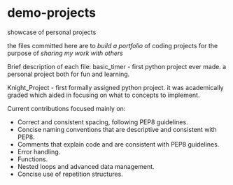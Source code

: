 # demo-projects
showcase of personal projects

the files committed here are to *build a portfolio* of coding projects for the purpose of *sharing my work with others*

Brief description of each file:
basic_timer - first python project ever made. a personal project both for fun and learning.


Knight_Project - first formally assigned python project. it was academically graded which aided in focusing on what to concepts to implement.

Current contributions focused mainly on:

- Correct and consistent spacing, following PEP8 guidelines.
- Concise naming conventions that are descriptive and consistent with PEP8.
- Comments that explain code and are consistent with PEP8 guidelines.
- Error handling.
- Functions.
- Nested loops and advanced data management.
- Concise use of repetition structures. 

